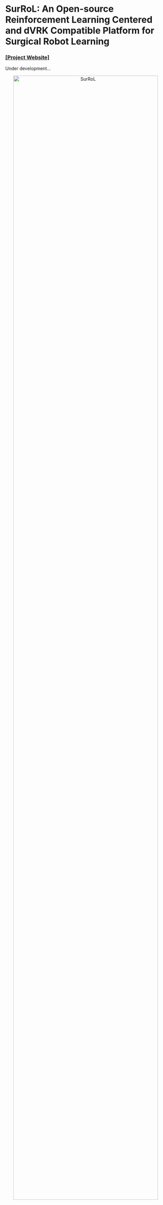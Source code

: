 # SurRoL: An Open-source Reinforcement Learning Centered and dVRK Compatible Platform for Surgical Robot Learning

### [[Project Website]](https://med-air.github.io/SurRoL/)

Under development...

<p align="center">
   <img src="docs/overview.png" width="95%" height="95%" alt="SurRoL"/>
</p>


- IEEE/RSJ IROS 2021 [SurRoL: An open-source reinforcement learning centered and dVRK compatible platform for surgical robot learning](https://arxiv.org/abs/2108.13035)
- IEEE RA-L 2023 [Human-in-the-loop Embodied Intelligence with Interactive Simulation Environment for Surgical Robot Learning](https://arxiv.org/abs/2301.00452)


## Features

- [dVRK](https://github.com/jhu-dvrk/sawIntuitiveResearchKit/wiki) compatible [robots](./surrol/robots).
- [Gym](https://github.com/openai/gym) style [API](./surrol/gym) for reinforcement learning.
- Fourteen surgical-related [tasks](./surrol/tasks).
- Various object [assets](./surrol/assets) for simualtion.
- Based on [PyBullet](https://github.com/bulletphysics/bullet3) for physics simulation.
- Based on [Panda3D](https://www.panda3d.org/) for GUI and scene rendering.
- Allow human interaction with [Touch Haptic Device](https://www.3dsystems.com/haptics-devices/touch) and real-world [dVRK](https://github.com/jhu-dvrk/sawIntuitiveResearchKit/wiki) robots.
- Full degree of freedom control and clutch support for real-world dVRK robots.
- Extenable design which allows customization.

## Installation

The project is built on Ubuntu with Python 3.7.

### 1. Install prerequisites

Run following commands in the terminal to install build-essential and cmake:

 ```shell
sudo apt-get install build-essential
sudo apt-get install cmake
 ```

Install Anaconda following the [Official Guideline](https://www.anaconda.com/).


### 2. Prepare environment

Create a conda virtual environment and activate it:

 ```shell
 conda create -n surrol python=3.7 -y
 conda activate surrol
 ```

### 3. Install SurRoL

Install SurRoL in the created conda environment:

   ```shell
   git clone --recursive -b Dev https://github.com/med-air/SurRoL.git
   cd SurRoL
   pip install -e .
   ```

### 4. Install PyTorch Following the [Official Guideline](https://pytorch.org/get-started/locally/) using Conda.


## Get started

The robot control API follows [dVRK](https://github.com/jhu-dvrk/dvrk-ros/tree/master/dvrk_python/src/dvrk)
(before "crtk"), which is compatible with the real-world dVRK robots.

You may have a look at the jupyter notebooks in [tests](./tests).
There are some test files for [PSM](./tests/test_psm.ipynb) and [ECM](./tests/test_ecm.ipynb),
that contains the basic procedures to start the environment, load the robot, and test the kinematics.

To start the SurRoL-v2 GUI with keyboard input, you can run the following command to preview:
```shell
cd ./tests/
python test_multiple_scenes_keyboard.py
```
Then you will see the following windows:
<p align="center">
   <img src="docs/GUI.png" width="95%" height="95%" alt="SurRoL"/>
</p>

## Control with Touch Haptic Device (limited DoF)

### 1. Install Driver and Dependencies for Touch Haptic Device

1. Install [OpenHaptic Device Driver](https://support.3dsystems.com/s/article/OpenHaptics-for-Linux-Developer-Edition-v34?language=en_US)    

2. Setup Device Name for Identification.

     Run the "Touch_Setup" software provided by the OpenHaptic Device Driver. 
     <p align="left">
      <img src="docs/SetupTouch.png" width="30%" height="30%" alt="SurRoL"/>
      </p>
     Set the right device name as "right" and set the left device name as "left".

3. Install SWIG (>=4.0.2) -- https://www.swig.org/

4. Compile the Python API of Touch Haptic Device for SurRoL
    ```shell
    bash setup_haptic.sh
    ```

### 2. Start the SurRoL GUI with Touch

To start the SurRoL GUI with Touch (haptic device) support, run the following command:
```shell
cd ./tests/
python test_multiple_scenes_touch.py
```
## Control with dVRK robots (full DoF)

### 1. Retrieve all the dVRK required source repositories and compile them.
This project was developed on Ubuntu 20.04 with ROS Noetic with dVRK 2.1.

Follow [this guide](https://github.com/jhu-dvrk/sawIntuitiveResearchKit/wiki/CatkinBuild) to build and check all prerequisites listed [here](https://github.com/jhu-dvrk/sawIntuitiveResearchKit/wiki/FirstSteps#documentation).

### 2. Start SurRoL GUI with dVRK software
Start your dVRK robot and dVRK software, then start SurRoL GUI with:
```
cd ./tests/
python3 test_multiple_scenes_dvrk_control.py
```

## Training RL Policy 

Refer to [Policy Learning](rl/README.md).

## Soft Tissue Simulation
The soft body simulation is implemented using MPM (Material Point Method) algorithm with [Taichi](https://taichi.graphics). 
```shell
pip install -r MPM/requirements.txt
```

The main functionality of the simulation is encapsulated within two key functions: init_soft_body and sim_step. To fully understand and utilize these functions, it is recommended to refer to the detailed descriptions provided in the file surrol/tasks/psm_env.py. These descriptions will guide you on how to correctly pass the required parameters for each function.
```shell
env = NeedlePick(render_mode="human") #construct an environment at first
env.init_soft_body() # Soft body initialization

for i in range(100):
   env.sim_step() #Soft body simulation
```


# Code Navigation

```
SurRoL
   |- surrol                     # simulator enviroment
   |	|- assets                  # assets (meshes and urdf files)
   |	|- data                    # implementation of script demonstration
   |	|- gui                     # implementation of graphical user interface (GUI)
   |	|- gym                     # implementation of basic surrol environment
   |	|- robots                  # implementation of dVRK robots (PSM & RCM) with PyBullet
   |	|- tasks                   # implementation of multiple surgical tasks
   |	|- utils                   # implementation of surrol utilities
   |- haptic_src                 # source codes to enable human input with Touch haptic device
   |- rl	                        # implementation of RL policy learning
   |	|- agents                  # implements core algorithms in agent classes
   |	|- components              # reusable infrastructure for model training
   |	|- configs                 # experiment configs 
   |	|- modules                 # reusable architecture components
   |	|- trainers                # main model training script
   |	|- utils                   # rl utilities, pytorch/visualization utilities etc.
   |	|- train.py                # experiment launcher
   |- ext                        # 3rd party extentions and plug-ins
   |- tests                      # SurRoL-v2 launcher and test codes
        |- images                # fodler to store gui images
        |- needle_pick_model     # fodler to store trained needle pick demo policy
        |- peg_transfer_model    # fodler to store trained peg transfer demo policy
        |- recorded_human_demo   # recorded human demonstrations and post-processing code
            |- convert.py        # pack multiple demonstrations into one file (.npz) for RL learning
        |- test_ecm.ipynb        # test ECM kinematics in surrol
        |- test_psm.ipynb        # test PSMs kinematics in surrol
        |- test_multiple_scenes_keyboard.py     # start SurRoL-v2 GUI with keyboard input to preview
        |- test_multiple_scenes_touch.py        # start SurRoL-v2 GUI with Touch device input
        |- test_multiple_scenes_record_demo.py  # record demos with SurRoL-v2 GUI and Touch
    |- setup.py                  # setup required python package (for installation only)
    |- setup_haptic.sh           # setup Touch Haptic Device
```

## Citation

If you find the paper or the code helpful to your research, please cite the project.

```
@inproceedings{xu2021surrol,
  title={SurRoL: An Open-source Reinforcement Learning Centered and dVRK Compatible Platform for Surgical Robot Learning},
  author={Xu, Jiaqi and Li, Bin and Lu, Bo and Liu, Yun-Hui and Dou, Qi and Heng, Pheng-Ann},
  booktitle={2021 IEEE/RSJ International Conference on Intelligent Robots and Systems (IROS)},
  year={2021},
  organization={IEEE}
}

@article{long2023human,
  title={Human-in-the-loop Embodied Intelligence with Interactive Simulation Environment for Surgical Robot Learning},
  author={Long, Yonghao and Wei, Wang and Huang, Tao and Wang, Yuehao and Dou, Qi},
  journal={IEEE Robotics and Automation Letters (RAL)},
  year={2023}
}

@article{yang2024efficient,
  title={Efficient Physically-based Simulation of Soft Bodies in Embodied Environment for Surgical Robot},
  author={Yang, Zhenya and Long, Yonghao and Chen, Kai and Wei, Wang and Dou, Qi},
  journal={arXiv preprint arXiv:2402.01181},
  year={2024}
}
```
## License

SurRoL is released under the [MIT license](LICENSE).


## Acknowledgement

The code is built with the reference of [dVRK](https://github.com/jhu-dvrk/sawIntuitiveResearchKit/wiki),
[AMBF](https://github.com/WPI-AIM/ambf),
[dVRL](https://github.com/ucsdarclab/dVRL),
[RLBench](https://github.com/stepjam/RLBench),
[Decentralized-MultiArm](https://github.com/columbia-ai-robotics/decentralized-multiarm),
[Ravens](https://github.com/google-research/ravens), etc.
